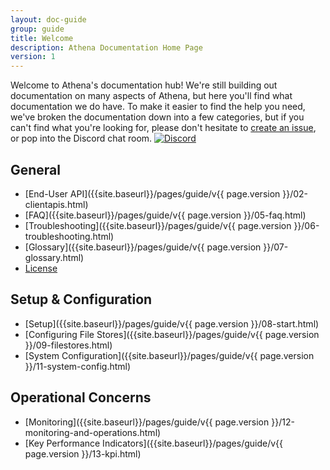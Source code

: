 ```yaml
---
layout: doc-guide
group: guide
title: Welcome
description: Athena Documentation Home Page
version: 1
---
```


Welcome to Athena's documentation hub! We're still building out documentation on many aspects of Athena, but here you'll
find what documentation we do have. To make it easier to find the help you need, we've broken the documentation down
into a few categories, but if you can't find what you're looking for, please don't hesitate to
[create an issue](https://github.com/QubitPi/athena/issues/new), or pop into the Discord chat room.
[![Discord](https://img.shields.io/discord/1001320502960324658?logo=discord&logoColor=white&style=for-the-badge)](https://discord.com/widget?id=1001320502960324658&theme=dark)

General
-------

- [End-User API]({{site.baseurl}}/pages/guide/v{{ page.version }}/02-clientapis.html)
- [FAQ]({{site.baseurl}}/pages/guide/v{{ page.version }}/05-faq.html)
- [Troubleshooting]({{site.baseurl}}/pages/guide/v{{ page.version }}/06-troubleshooting.html)
- [Glossary]({{site.baseurl}}/pages/guide/v{{ page.version }}/07-glossary.html)
- [License](https://github.com/QubitPi/athena/blob/master/LICENSE)

Setup & Configuration
---------------------

- [Setup]({{site.baseurl}}/pages/guide/v{{ page.version }}/08-start.html)
- [Configuring File Stores]({{site.baseurl}}/pages/guide/v{{ page.version }}/09-filestores.html)
- [System Configuration]({{site.baseurl}}/pages/guide/v{{ page.version }}/11-system-config.html)

Operational Concerns
--------------------

- [Monitoring]({{site.baseurl}}/pages/guide/v{{ page.version }}/12-monitoring-and-operations.html)
- [Key Performance Indicators]({{site.baseurl}}/pages/guide/v{{ page.version }}/13-kpi.html)
